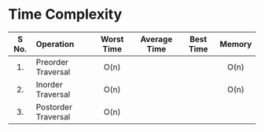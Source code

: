 # Time Complexity
| S No. | Operation | Worst Time | Average Time | Best Time | Memory |
| :--: | :-- | :--: | :--: | :--: | :--: |
| 1. | Preorder Traversal | O(n) |  | | O(n) |
| 2. | Inorder Traversal | O(n) |  | | O(n) |
| 3. | Postorder Traversal | O(n) | |
